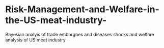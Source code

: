 # Risk-Management-and-Welfare-in-the-US-meat-industry-
Bayesian analyis of trade embargoes and diseases shocks and welfare analysis of US meat industry
